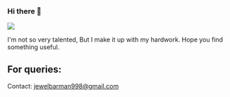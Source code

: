 ### Hi there 👋

![](https://visitor-badge.laobi.icu/badge?page_id=jewel998.profile)

I'm not so very talented,
But I make it up with my hardwork.
Hope you find something useful.

## For queries:
Contact: <a href="mailto:jewelbarman998@gmail.com">jewelbarman998@gmail.com</a>
<!--
**jewel998/jewel998** is a ✨ _special_ ✨ repository because its `README.md` (this file) appears on your GitHub profile.

Here are some ideas to get you started:

- 🔭 I’m currently working on ...
- 🌱 I’m currently learning ...
- 👯 I’m looking to collaborate on ...
- 🤔 I’m looking for help with ...
- 💬 Ask me about ...
- 📫 How to reach me: ...
- 😄 Pronouns: ...
- ⚡ Fun fact: ...
-->

